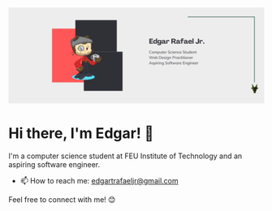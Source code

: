 <picture>
  <source media="(prefers-color-scheme: dark)" srcset="coverphotodark.png" >
  <source media="(prefers-color-scheme: light)" srcset="coverphotolight.png">
  <img alt="cover photo" src="coverphotodark.png">
</picture>

# Hi there, I'm Edgar! 👋

I'm a computer science student at FEU Institute of Technology and an aspiring software engineer.


- 📫 How to reach me: [edgartrafaeljr@gmail.com](mailto:edgartrafaeljr@gmail.com)

Feel free to connect with me! 😊



<!---
usergaia/usergaia is a ✨ special ✨ repository because its `README.md` (this file) appears on your GitHub profile.
You can click the Preview link to take a look at your changes.
--->

